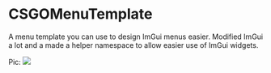 # CSGOMenuTemplate
A menu template you can use to design ImGui menus easier. Modified ImGui a lot and a made a helper namespace to allow easier use of ImGui widgets.

Pic:
<img src="https://gyazo.com/1a977c442cc000586e6780ad02ddc068" />
